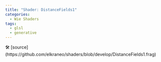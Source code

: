 ```yaml
---
title: "Shader: DistanceFields1"
categories:
  - Wie Shaders
tags:
  - glsl
  - generative
---
```


<section>
	<canvas class="glslCanvas" data-fragment-url="https://raw.githubusercontent.com/elkraneo/shaders/develop/DistanceFields1.frag">
	</canvas>
</section>
🛠 [source](https://github.com/elkraneo/shaders/blob/develop/DistanceFields1.frag)